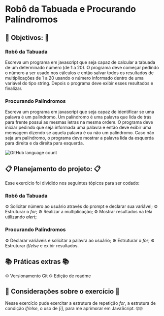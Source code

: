 # Robô da Tabuada e Procurando Palíndromos

## :dart: Objetivos: :dart:

### Robô da Tabuada

Escreva um programa em javascript que seja capaz de calcular a tabuada de um determinado número
(de 1 a 20). O programa deve começar pedindo o número a ser usado nos cálculos e então salvar todos os resultados de multiplicações de 1 a 20 usando o número informado dentro de uma variável do tipo string. Depois o programa deve exibir esses resultados e finalizar.

### Procurando Palíndromos

Escreva um programa em javascript que seja capaz de identificar se uma palavra é um palíndromo. Um palíndromo é uma palavra que lida de trás para frente possui as mesmas letras na mesma ordem. O programa deve iniciar pedindo que seja informada uma palavra e então deve exibir uma mensagem dizendo se aquela palavra é ou não um palíndromo. Caso não seja um palíndromo, o programa deve mostrar a palavra lida da esquerda para direita e da direita para esquerda.

![GitHub language count](https://img.shields.io/github/languages/count/agathateixeira/exercicios-one-bit-code)

## :clipboard: Planejamento do projeto: :clipboard:

Esse exercício foi dividido nos seguintes tópicos para ser codado:

### Robô da Tabuada

:gear: Solicitar número ao usuário através do prompt e declarar sua variável;
:gear: Estruturar o _for_;
:gear: Realizar a multiplicação;
:gear: Mostrar resultados na tela utilizando _alert_;

### Procurando Palíndromos

:gear: Declarar variáveis e solicitar a palavra ao usuário;
:gear: Estruturar o _for_;
:gear: Estruturar _if/else_ e exibir resultados.

## :books: Práticas extras :books:

:gear: Versionamento Git
:gear: Edição de readme

## :pencil: Considerações sobre o exercício :pencil:

Nesse exercício pude exercitar a estrutura de repetição _for_, a estrutura de condição _if/else_, o uso de _[i]_, para me aprimorar em JavaScript. :nerd_face::nerd_face:
